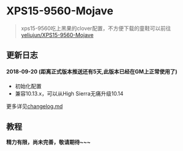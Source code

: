 # XPS15-9560-Mojave
> xps15-9560吃上黑果的clover配置，不方便下载的童鞋可以前往[yeliujun/XPS15-9560-Mojave](https://gitee.com/yeliujun/XPS15-9560-Mojave.git)

## 更新日志
#### 2018-09-20 (距离正式版本推送还有5天,此版本已经在GM上正常使用了)
- 初始化配置
- 兼容10.13.x，可以从High Sierra无痛升级10.14

更多详见[changelog.md](https://github.com/jardenliu/XPS15-9560-Mojave/blob/master/changelog.md)


## 教程

**精力有限，尚未完善，敬请期待~~~**
